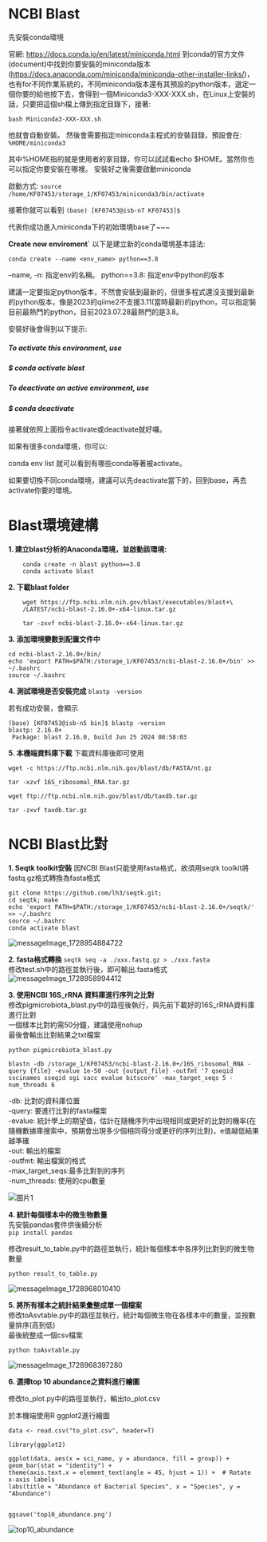 # NCBI Blast
先安裝conda環境

官網: https://docs.conda.io/en/latest/miniconda.html
到conda的官方文件(document)中找到你要安裝的miniconda版本(https://docs.anaconda.com/miniconda/miniconda-other-installer-links/)，也有for不同作業系統的，不同miniconda版本還有其預設的python版本，選定一個你要的給他按下去，會得到一個Miniconda3-XXX-XXX.sh，在Linux上安裝的話，只要把這個sh檔上傳到指定目錄下，接著:

`bash Miniconda3-XXX-XXX.sh`

他就會自動安裝。
然後會需要指定miniconda主程式的安裝目錄，預設會在:
`%HOME/miniconda3`

其中%HOME指的就是使用者的家目錄，你可以試試看echo $HOME。當然你也可以指定你要安裝在哪裡。
安裝好之後需要啟動miniconda


啟動方式:
`source /home/KF07453/storage_1/KF07453/miniconda3/bin/activate`

接著你就可以看到
`(base) [KF07453@isb-n7 KF07453]$ `

代表你成功進入miniconda下的初始環境base了~~~


**Create new enviroment`**
以下是建立新的conda環境基本語法:

`conda create --name <env_name> python==3.8`

–name, -n: 指定env的名稱。
python==3.8: 指定env中python的版本

建議一定要指定python版本，不然會安裝到最新的，但很多程式還沒支援到最新的python版本，像是2023的qiime2不支援3.11(當時最新)的python，可以指定裝目前最熱門的python，目前2023.07.28最熱門的是3.8。

安裝好後會得到以下提示:

##### To activate this environment, use
#### #
#####     $ conda activate blast
#### #
##### To deactivate an active environment, use
#### #
#####     $ conda deactivate


接著就依照上面指令activate或deactivate就好囉。

如果有很多conda環境，你可以:

conda env list
就可以看到有哪些conda等著被activate。

如果要切換不同conda環境，建議可以先deactivate當下的，回到base，再去activate你要的環境。



# Blast環境建構
**1. 建立blast分析的Anaconda環境，並啟動該環境:**
```
    conda create -n blast python==3.8
    conda activate blast
```

**2. 下載blast folder**
```
    wget https://ftp.ncbi.nlm.nih.gov/blast/executables/blast+\
    /LATEST/ncbi-blast-2.16.0+-x64-linux.tar.gz
    
    tar -zxvf ncbi-blast-2.16.0+-x64-linux.tar.gz
```

**3. 添加環境變數到配置文件中**
```
cd ncbi-blast-2.16.0+/bin/
echo 'export PATH=$PATH:/storage_1/KF07453/ncbi-blast-2.16.0+/bin' >> ~/.bashrc
source ~/.bashrc

```

**4. 測試環境是否安裝完成**
`blastp -version`

若有成功安裝，會顯示
```
(base) [KF07453@isb-n5 bin]$ blastp -version
blastp: 2.16.0+
 Package: blast 2.16.0, build Jun 25 2024 08:58:03
```


**5. 本機端資料庫下載**
下載資料庫後即可使用

`wget -c https://ftp.ncbi.nlm.nih.gov/blast/db/FASTA/nt.gz`  

`tar -xzvf 16S_ribosomal_RNA.tar.gz`  

`wget ftp://ftp.ncbi.nlm.nih.gov/blast/db/taxdb.tar.gz`  

`tar -zxvf taxdb.tar.gz`  


# NCBI Blast比對

**1. Seqtk toolkit安裝**
因NCBI Blast只能使用fasta格式，故須用seqtk toolkit將fastq.gz格式轉換為fasta格式

```
git clone https://github.com/lh3/seqtk.git;
cd seqtk; make
echo 'export PATH=$PATH:/storage_1/KF07453/ncbi-blast-2.16.0+/seqtk/' >> ~/.bashrc
source ~/.bashrc
conda activate blast
```
![messageImage_1728954884722](https://hackmd.io/_uploads/rJjGfHjyyx.jpg)



**2. fasta格式轉換**
`seqtk seq -a ./xxx.fastq.gz > ./xxx.fasta`  
修改test.sh中的路徑並執行後，即可輸出.fasta格式  
![messageImage_1728958994412](https://hackmd.io/_uploads/r1nLG8iJ1l.jpg)


**3. 使用NCBI 16S_rRNA 資料庫進行序列之比對**  
修改pigmicrobiota_blast.py中的路徑後執行，與先前下載好的16S_rRNA資料庫進行比對  
一個樣本比對約需50分鐘，建議使用nohup  
最後會輸出比對結果之txt檔案  

`python pigmicrobiota_blast.py`

`blastn -db /storage_1/KF07453/ncbi-blast-2.16.0+/16S_ribosomal_RNA -query {file} -evalue 1e-50 -out {output_file} -outfmt '7 qseqid sscinames sseqid sgi sacc evalue bitscore' -max_target_seqs 5 -num_threads 6`

-db: 比對的資料庫位置  
-query: 要進行比對的fasta檔案  
-evalue: 統計學上的期望值，估計在隨機序列中出現相同或更好的比對的機率(在隨機數據庫搜索中，預期會出現多少個相同得分或更好的序列比對)，e值越低結果越準確  
-out: 輸出的檔案  
-outfmt: 輸出檔案的格式  
-max_target_seqs:最多比對到的序列  
-num_threads: 使用的cpu數量  

![圖片1](https://hackmd.io/_uploads/BkxXkwsJkx.png)


**4. 統計每個樣本中的微生物數量**  
先安裝pandas套件供後續分析  
`pip install pandas`  

修改result_to_table.py中的路徑並執行，統計每個樣本中各序列比對到的微生物數量  

`python result_to_table.py`

![messageImage_1728968010410](https://hackmd.io/_uploads/SyXDSuikJx.jpg)


**5. 將所有樣本之統計結果彙整成單一個檔案**  
修改toAsvtable.py中的路徑並執行，統計每個微生物在各樣本中的數量，並按數量排序(高到低)  
最後統整成一個csv檔案  

`python toAsvtable.py`

![messageImage_1728968397280](https://hackmd.io/_uploads/BkXJPOi11g.jpg)


**6. 選擇top 10 abundance之資料進行繪圖**

修改to_plot.py中的路徑並執行，輸出to_plot.csv  

於本機端使用R ggplot2進行繪圖  
```
data <- read.csv("to_plot.csv", header=T)

library(ggplot2)

ggplot(data, aes(x = sci_name, y = abundance, fill = group)) +
geom_bar(stat = "identity") +
theme(axis.text.x = element_text(angle = 45, hjust = 1)) +  # Rotate x-axis labels
labs(title = "Abundance of Bacterial Species", x = "Species", y = "Abundance")


ggsave('top10_abundance.png')
```
![top10_abundance](https://hackmd.io/_uploads/H1P0kKi11l.png)





